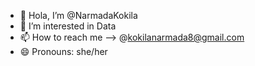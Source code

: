 - 👋 Hola, I’m @NarmadaKokila
- 👀 I’m interested in Data
- 📫 How to reach me --> @kokilanarmada8@gmail.com
- 😄 Pronouns: she/her

<!---
NarmadaKokila/NarmadaKokila is a ✨ special ✨ repository because its `README.md` (this file) appears on your GitHub profile.
You can click the Preview link to take a look at your changes.
--->
